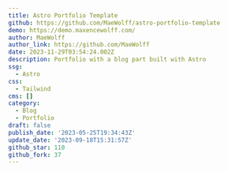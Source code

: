 ```yaml
---
title: Astro Portfolio Template
github: https://github.com/MaeWolff/astro-portfolio-template
demo: https://demo.maxencewolff.com/
author: MaeWolff
author_link: https://github.com/MaeWolff
date: 2023-11-29T03:54:24.002Z
description: Portfolio with a blog part built with Astro
ssg:
  - Astro
css:
  - Tailwind
cms: []
category:
  - Blog
  - Portfolio
draft: false
publish_date: '2023-05-25T19:34:43Z'
update_date: '2023-09-18T15:31:57Z'
github_star: 110
github_fork: 37
---
```

